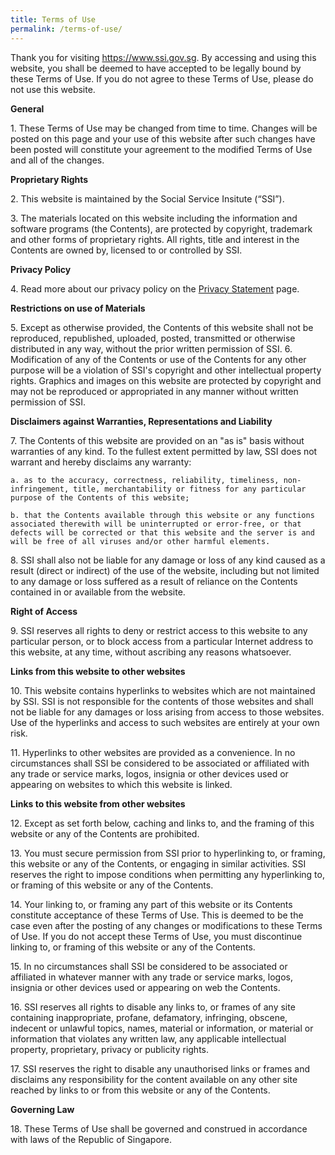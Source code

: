 ```yaml
---
title: Terms of Use
permalink: /terms-of-use/
---
```

Thank you for visiting https://www.ssi.gov.sg. By accessing and using this website, you shall be deemed to have accepted to be legally bound by these Terms of Use. If you do not agree to these Terms of Use, please do not use this website. 

**General**

1\. These Terms of Use may be changed from time to time. Changes will be posted on this page and your use of this website after such changes have been posted will constitute your agreement to the modified Terms of Use and all of the changes.
    
**Proprietary Rights**

2\. This website is maintained by the Social Service Insitute (“SSI”). 

3\. The materials located on this website including the information and software programs (the Contents), are protected by copyright, trademark and other forms of proprietary rights. All rights, title and interest in the Contents are owned by, licensed to or controlled by SSI. 

**Privacy Policy**

4\. Read more about our privacy policy on the [Privacy Statement](https://www.ssi.gov.sg/privacy/) page.

**Restrictions on use of Materials**

5\. Except as otherwise provided, the Contents of this website shall not be reproduced, republished, uploaded, posted, transmitted or otherwise distributed in any way, without the prior written permission of SSI.
6. Modification of any of the Contents or use of the Contents for any other purpose will be a violation of SSI's copyright and other intellectual property rights. Graphics and images on this website are protected by copyright and may not be reproduced or appropriated in any manner without written permission of SSI.

**Disclaimers against Warranties, Representations and Liability**

7\. The Contents of this website are provided on an "as is" basis without warranties of any kind. To the fullest extent permitted by law, SSI does not warrant and hereby disclaims any warranty:

	a. as to the accuracy, correctness, reliability, timeliness, non-infringement, title, merchantability or fitness for any particular purpose of the Contents of this website;

	b. that the Contents available through this website or any functions associated therewith will be uninterrupted or error-free, or that defects will be corrected or that this website and the server is and will be free of all viruses and/or other harmful elements.

8\. SSI shall also not be liable for any damage or loss of any kind caused as a result (direct or indirect) of the use of the website, including but not limited to any damage or loss suffered as a result of reliance on the Contents contained in or available from the website. 

**Right of Access**

9\. SSI reserves all rights to deny or restrict access to this website to any particular person, or to block access from a particular Internet address to this website, at any time, without ascribing any reasons whatsoever. 

**Links from this website to other websites**

10\. This website contains hyperlinks to websites which are not maintained by SSI. SSI is not responsible for the contents of those websites and shall not be liable for any damages or loss arising from access to those websites. Use of the hyperlinks and access to such websites are entirely at your own risk.

11\. Hyperlinks to other websites are provided as a convenience. In no circumstances shall SSI be considered to be associated or affiliated with any trade or service marks, logos, insignia or other devices used or appearing on websites to which this website is linked.

**Links to this website from other websites**

12\. Except as set forth below, caching and links to, and the framing of this website or any of the Contents are prohibited.

13\. You must secure permission from SSI prior to hyperlinking to, or framing, this website or any of the Contents, or engaging in similar activities. SSI reserves the right to impose conditions when permitting any hyperlinking to, or framing of this website or any of the Contents.

14\. Your linking to, or framing any part of this website or its Contents constitute acceptance of these Terms of Use. This is deemed to be the case even after the posting of any changes or modifications to these Terms of Use. If you do not accept these Terms of Use, you must discontinue linking to, or framing of this website or any of the Contents.

15\. In no circumstances shall SSI be considered to be associated or affiliated in whatever manner with any trade or service marks, logos, insignia or other devices used or appearing on web the Contents.

16\. SSI reserves all rights to disable any links to, or frames of any site containing inappropriate, profane, defamatory, infringing, obscene, indecent or unlawful topics, names, material or information, or material or information that violates any written law, any applicable intellectual property, proprietary, privacy or publicity rights.

17\. SSI reserves the right to disable any unauthorised links or frames and disclaims any responsibility for the content available on any other site reached by links to or from this website or any of the Contents. 

**Governing Law**

18\. These Terms of Use shall be governed and construed in accordance with laws of the Republic of Singapore.